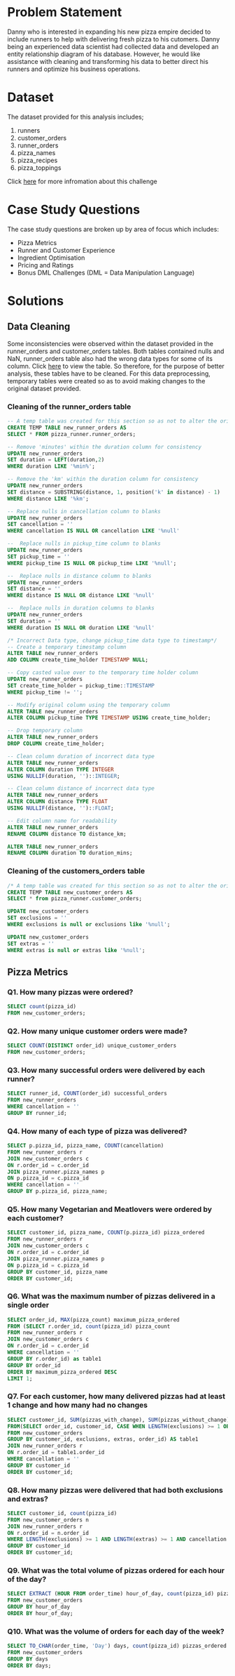 # Problem Statement
Danny who is interested in expanding his new pizza empire decided to include runners to help with delivering fresh pizza to his cutomers. Danny being an experienced data scientist had collected data and developed an entity relationship diagram of his database. However, he would like assistance with cleaning and transforming his data to better direct his runners and optimize his business operations.
# Dataset
The dataset provided for this analysis includes;
1. runners
2. customer_orders
3. runner_orders
4. pizza_names
6. pizza_recipes
7. pizza_toppings

Click [here](https://8weeksqlchallenge.com/case-study-2/) for more infromation about this challenge
# Case Study Questions
The case study questions are broken up by area of focus which includes:
- Pizza Metrics
- Runner and Customer Experience
- Ingredient Optimisation
- Pricing and Ratings
- Bonus DML Challenges (DML = Data Manipulation Language)
# Solutions
## Data Cleaning
Some inconsistencies were observed within the dataset provided in the runner_orders and customer_orders tables. Both tables contained nulls and NaN, runner_orders table also had the wrong data types for some of its column. Click [here](https://8weeksqlchallenge.com/case-study-2/) to view the table. So therefore, for the purpose of better analysis, these tables have to be cleaned. For this data preprocessing, temporary tables were created so as to avoid making changes to the original dataset provided.

### Cleaning of the runner_orders table
```SQL
-- A temp table was created for this section so as not to alter the original dataset 
CREATE TEMP TABLE new_runner_orders AS
SELECT * FROM pizza_runner.runner_orders;

-- Remove 'minutes' within the duration column for consistency
UPDATE new_runner_orders
SET duration = LEFT(duration,2)
WHERE duration LIKE '%min%';

-- Remove the 'km' within the duration column for consistency
UPDATE new_runner_orders
SET distance = SUBSTRING(distance, 1, position('k' in distance) - 1)
WHERE distance LIKE '%km';

-- Replace nulls in cancellation column to blanks
UPDATE new_runner_orders
SET cancellation = ''
WHERE cancellation IS NULL OR cancellation LIKE '%null'

--  Replace nulls in pickup_time column to blanks
UPDATE new_runner_orders
SET pickup_time = ''
WHERE pickup_time IS NULL OR pickup_time LIKE '%null'; 

--  Replace nulls in distance column to blanks
UPDATE new_runner_orders
SET distance = ''
WHERE distance IS NULL OR distance LIKE '%null'

--  Replace nulls in duration columns to blanks
UPDATE new_runner_orders
SET duration = ''
WHERE duration IS NULL OR duration LIKE '%null'

/* Incorrect Data type, change pickup_time data type to timestamp*/
-- Create a temporary timestamp column
ALTER TABLE new_runner_orders 
ADD COLUMN create_time_holder TIMESTAMP NULL; 

-- Copy casted value over to the temporary time holder column
UPDATE new_runner_orders
SET create_time_holder = pickup_time::TIMESTAMP
WHERE pickup_time != '';

-- Modify original column using the temporary column
ALTER TABLE new_runner_orders 
ALTER COLUMN pickup_time TYPE TIMESTAMP USING create_time_holder;

-- Drop temporary column
ALTER TABLE new_runner_orders 
DROP COLUMN create_time_holder;

-- Clean column duration of incorrect data type 
ALTER TABLE new_runner_orders  
ALTER COLUMN duration TYPE INTEGER 
USING NULLIF(duration, '')::INTEGER;

-- Clean column distance of incorrect data type 
ALTER TABLE new_runner_orders 
ALTER COLUMN distance TYPE FLOAT
USING NULLIF(distance, '')::FLOAT;

-- Edit column name for readability
ALTER TABLE new_runner_orders 
RENAME COLUMN distance TO distance_km;

ALTER TABLE new_runner_orders 
RENAME COLUMN duration TO duration_mins;
```
### Cleaning of the customers_orders table
``` SQL
/* A temp table was created for this section so as not to alter the original dataset */
CREATE TEMP TABLE new_customer_orders AS
SELECT * from pizza_runner.customer_orders;

UPDATE new_customer_orders
SET exclusions = ''
WHERE exclusions is null or exclusions like '%null';

UPDATE new_customer_orders
SET extras = ''
WHERE extras is null or extras like '%null';
```

## Pizza Metrics
### Q1. How many pizzas were ordered?
``` SQL
SELECT count(pizza_id)
FROM new_customer_orders;
```
### Q2. How many unique customer orders were made?
```SQL
SELECT COUNT(DISTINCT order_id) unique_customer_orders
FROM new_customer_orders;
```

### Q3. How many successful orders were delivered by each runner?
``` SQL
SELECT runner_id, COUNT(order_id) successful_orders
FROM new_runner_orders
WHERE cancellation = ''
GROUP BY runner_id;
```

### Q4. How many of each type of pizza was delivered?
``` SQL
SELECT p.pizza_id, pizza_name, COUNT(cancellation)
FROM new_runner_orders r
JOIN new_customer_orders c
ON r.order_id = c.order_id
JOIN pizza_runner.pizza_names p
ON p.pizza_id = c.pizza_id
WHERE cancellation = ''
GROUP BY p.pizza_id, pizza_name;
```

### Q5. How many Vegetarian and Meatlovers were ordered by each customer?
``` SQL
SELECT customer_id, pizza_name, COUNT(p.pizza_id) pizza_ordered
FROM new_runner_orders r
JOIN new_customer_orders c
ON r.order_id = c.order_id
JOIN pizza_runner.pizza_names p
ON p.pizza_id = c.pizza_id
GROUP BY customer_id, pizza_name
ORDER BY customer_id;
```

### Q6. What was the maximum number of pizzas delivered in a single order
``` SQL
SELECT order_id, MAX(pizza_count) maximum_pizza_ordered
FROM (SELECT r.order_id, count(pizza_id) pizza_count
FROM new_runner_orders r
JOIN new_customer_orders c
ON r.order_id = c.order_id
WHERE cancellation = ''
GROUP BY r.order_id) as table1
GROUP BY order_id
ORDER BY maximum_pizza_ordered DESC
LIMIT 1;
```

### Q7. For each customer, how many delivered pizzas had at least 1 change and how many had no changes
``` SQL
SELECT customer_id, SUM(pizzas_with_change), SUM(pizzas_without_change)
FROM(SELECT order_id, customer_id, CASE WHEN LENGTH(exclusions) >= 1 OR LENGTH(extras) >= 1 THEN count(pizza_id) ELSE '0' END AS pizzas_with_change, CASE WHEN LENGTH(exclusions) < 1 AND LENGTH(extras) < 1 THEN count(pizza_id) ELSE '0' END AS pizzas_without_change
FROM new_customer_orders
GROUP BY customer_id, exclusions, extras, order_id) AS table1
JOIN new_runner_orders r
ON r.order_id = table1.order_id
WHERE cancellation = ''
GROUP BY customer_id
ORDER BY customer_id;
```

### Q8. How many pizzas were delivered that had both exclusions and extras?
``` SQL
SELECT customer_id, count(pizza_id)
FROM new_customer_orders n
JOIN new_runner_orders r
ON r.order_id = n.order_id
WHERE LENGTH(exclusions) >= 1 AND LENGTH(extras) >= 1 AND cancellation = ''
GROUP BY customer_id
ORDER BY customer_id;
```

### Q9. What was the total volume of pizzas ordered for each hour of the day?
``` SQL
SELECT EXTRACT (HOUR FROM order_time) hour_of_day, count(pizza_id) pizzas_ordered 
FROM new_customer_orders
GROUP BY hour_of_day
ORDER BY hour_of_day;
```

### Q10. What was the volume of orders for each day of the week?
``` SQL
SELECT TO_CHAR(order_time, 'Day') days, count(pizza_id) pizzas_ordered 
FROM new_customer_orders
GROUP BY days
ORDER BY days;
```
